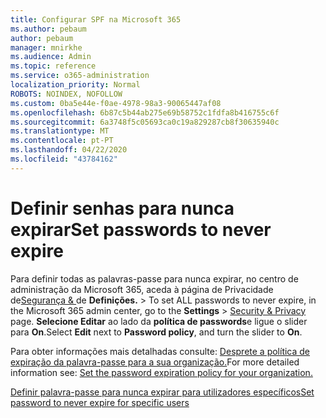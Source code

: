 ```yaml
---
title: Configurar SPF na Microsoft 365
ms.author: pebaum
author: pebaum
manager: mnirkhe
ms.audience: Admin
ms.topic: reference
ms.service: o365-administration
localization_priority: Normal
ROBOTS: NOINDEX, NOFOLLOW
ms.custom: 0ba5e44e-f0ae-4978-98a3-90065447af08
ms.openlocfilehash: 6b87c5b44ab275e69b58752c1fdfa8b416755c6f
ms.sourcegitcommit: 6a3748f5c05693ca0c19a829287cb8f30635940c
ms.translationtype: MT
ms.contentlocale: pt-PT
ms.lasthandoff: 04/22/2020
ms.locfileid: "43784162"
---
```

# <a name="set-passwords-to-never-expire"></a><span data-ttu-id="ea390-102">Definir senhas para nunca expirar</span><span class="sxs-lookup"><span data-stu-id="ea390-102">Set passwords to never expire</span></span> 

<span data-ttu-id="ea390-103">Para definir todas as palavras-passe para nunca expirar, no centro de administração da Microsoft 365, aceda à página de Privacidade de[Segurança &amp; ](https://portal.office.com/adminportal/home#/settings/security) de **Definições.** > </span><span class="sxs-lookup"><span data-stu-id="ea390-103">To set ALL passwords to never expire, in the Microsoft 365 admin center, go to the **Settings** > [Security &amp; Privacy](https://portal.office.com/adminportal/home#/settings/security) page.</span></span> <span data-ttu-id="ea390-104">**Selecione Editar** ao lado da **política de passwords**e ligue o slider para **On**.</span><span class="sxs-lookup"><span data-stu-id="ea390-104">Select **Edit** next to **Password policy**, and turn the slider to **On**.</span></span>
  
<span data-ttu-id="ea390-105">Para obter informações mais detalhadas consulte: [Desprete a política de expiração da palavra-passe para a sua organização.](https://docs.microsoft.com/office365/admin/manage/set-password-expiration-policy)</span><span class="sxs-lookup"><span data-stu-id="ea390-105">For more detailed information see: [Set the password expiration policy for your organization.](https://docs.microsoft.com/office365/admin/manage/set-password-expiration-policy)</span></span>
  
[<span data-ttu-id="ea390-106">Definir palavra-passe para nunca expirar para utilizadores específicos</span><span class="sxs-lookup"><span data-stu-id="ea390-106">Set password to never expire for specific users</span></span>](https://docs.microsoft.com/office365/admin/add-users/set-password-to-never-expire)
  
